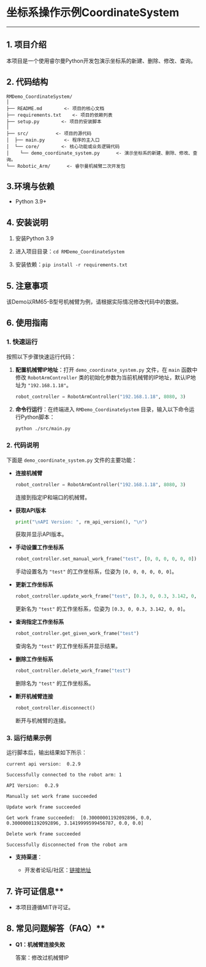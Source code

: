 # 坐标系操作示例CoordinateSystem

---

## 1. 项目介绍

本项目是一个使用睿尔曼Python开发包演示坐标系的新建、删除、修改、查询。

## 2. 代码结构

```
RMDemo_CoordinateSystem/
│
├── README.md        <- 项目的核心文档
├── requirements.txt    <- 项目的依赖列表
├── setup.py        <- 项目的安装脚本
│
├── src/          <- 项目的源代码
│  ├── main.py       <- 程序的主入口
│  └── core/        <- 核心功能或业务逻辑代码
│    └── demo_coordinate_system.py      <- 演示坐标系的新建、删除、修改、查询。
└── Robotic_Arm/      <- 睿尔曼机械臂二次开发包
```

## 3.环境与依赖

* Python 3.9+

##  4. 安装说明

1. 安装Python 3.9

2. 进入项目目录：`cd RMDemo_CoordinateSystem`

3. 安装依赖：`pip install -r requirements.txt`

## 5. 注意事项

该Demo以RM65-B型号机械臂为例，请根据实际情况修改代码中的数据。

## 6. 使用指南

### 1. 快速运行

按照以下步骤快速运行代码：

1. **配置机械臂IP地址**：打开 `demo_coordinate_system.py` 文件，在 `main` 函数中修改 `RobotArmController` 类的初始化参数为当前机械臂的IP地址，默认IP地址为 `"192.168.1.18"`。

    ```python
    robot_controller = RobotArmController("192.168.1.18", 8080, 3)
    ```

2. **命令行运行**：在终端进入 `RMDemo_CoordinateSystem` 目录，输入以下命令运行Python脚本：

    ```bash
    python ./src/main.py
    ```

### **2. 代码说明**

下面是 `demo_coordinate_system.py` 文件的主要功能：

- **连接机械臂**

    ```python
    robot_controller = RobotArmController("192.168.1.18", 8080, 3)
    ```

    连接到指定IP和端口的机械臂。

- **获取API版本**

    ```python
    print("\nAPI Version: ", rm_api_version(), "\n")
    ```

    获取并显示API版本。

- **手动设置工作坐标系**

    ```python
    robot_controller.set_manual_work_frame("test", [0, 0, 0, 0, 0, 0])
    ```

    手动设置名为 `"test"` 的工作坐标系，位姿为 `[0, 0, 0, 0, 0, 0]`。

- **更新工作坐标系**

    ```python
    robot_controller.update_work_frame("test", [0.3, 0, 0.3, 3.142, 0, 0])
    ```

    更新名为 `"test"` 的工作坐标系，位姿为 `[0.3, 0, 0.3, 3.142, 0, 0]`。

- **查询指定工作坐标系**

    ```python
    robot_controller.get_given_work_frame("test")
    ```

    查询名为 `"test"` 的工作坐标系并显示结果。

- **删除工作坐标系**

    ```python
    robot_controller.delete_work_frame("test")
    ```

    删除名为 `"test"` 的工作坐标系。

- **断开机械臂连接**

    ```python
    robot_controller.disconnect()
    ```

    断开与机械臂的连接。

### 3. 运行结果示例

运行脚本后，输出结果如下所示：

```
current api version:  0.2.9

Successfully connected to the robot arm: 1

API Version:  0.2.9 

Manually set work frame succeeded

Update work frame succeeded

Get work frame succeeded:  [0.30000001192092896, 0.0, 0.30000001192092896, 3.1419999599456787, 0.0, 0.0] 

Delete work frame succeeded

Successfully disconnected from the robot arm
```

* **支持渠道**：

	+ 开发者论坛/社区：[链接地址](https://bbs.realman-robotics.cn)

## 7. 许可证信息**

* 本项目遵循MIT许可证。

## 8. 常见问题解答（FAQ）**

- **Q1：机械臂连接失败**

  答案：修改过机械臂IP
